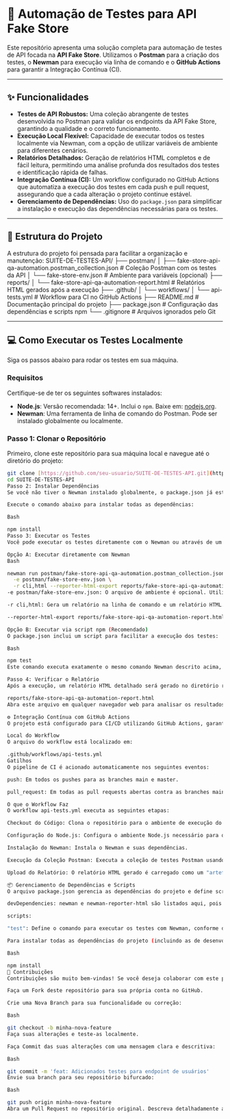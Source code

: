 # 🚀 Automação de Testes para API Fake Store

Este repositório apresenta uma solução completa para automação de testes de API focada na **API Fake Store**. Utilizamos o **Postman** para a criação dos testes, o **Newman** para execução via linha de comando e o **GitHub Actions** para garantir a Integração Contínua (CI).

---

## ✨ Funcionalidades

* **Testes de API Robustos:** Uma coleção abrangente de testes desenvolvida no Postman para validar os endpoints da API Fake Store, garantindo a qualidade e o correto funcionamento.
* **Execução Local Flexível:** Capacidade de executar todos os testes localmente via Newman, com a opção de utilizar variáveis de ambiente para diferentes cenários.
* **Relatórios Detalhados:** Geração de relatórios HTML completos e de fácil leitura, permitindo uma análise profunda dos resultados dos testes e identificação rápida de falhas.
* **Integração Contínua (CI):** Um workflow configurado no GitHub Actions que automatiza a execução dos testes em cada push e pull request, assegurando que a cada alteração o projeto continue estável.
* **Gerenciamento de Dependências:** Uso do `package.json` para simplificar a instalação e execução das dependências necessárias para os testes.

---

## 📂 Estrutura do Projeto

A estrutura do projeto foi pensada para facilitar a organização e manutenção:
SUITE-DE-TESTES-API/
├── postman/
│   ├── fake-store-api-qa-automation.postman_collection.json # Coleção Postman com os testes da API
│   └── fake-store-env.json                                # Ambiente para variáveis (opcional)
├── reports/
│   └── fake-store-api-qa-automation-report.html           # Relatórios HTML gerados após a execução
├── .github/
│   └── workflows/
│       └── api-tests.yml                                  # Workflow para CI no GitHub Actions
├── README.md                                              # Documentação principal do projeto
├── package.json                                           # Configuração das dependências e scripts npm
└── .gitignore                                             # Arquivos ignorados pelo Git


---

## 💻 Como Executar os Testes Localmente

Siga os passos abaixo para rodar os testes em sua máquina.

### Requisitos

Certifique-se de ter os seguintes softwares instalados:

* **Node.js**: Versão recomendada: 14+. Inclui o `npm`. Baixe em: [nodejs.org](https://nodejs.org/).
* **Newman**: Uma ferramenta de linha de comando do Postman. Pode ser instalado globalmente ou localmente.

### Passo 1: Clonar o Repositório

Primeiro, clone este repositório para sua máquina local e navegue até o diretório do projeto:

```bash
git clone [https://github.com/seu-usuario/SUITE-DE-TESTES-API.git](https://github.com/seu-usuario/SUITE-DE-TESTES-API.git)
cd SUITE-DE-TESTES-API
Passo 2: Instalar Dependências
Se você não tiver o Newman instalado globalmente, o package.json já está configurado para instalá-lo localmente como uma dependência de desenvolvimento.

Execute o comando abaixo para instalar todas as dependências:

Bash

npm install
Passo 3: Executar os Testes
Você pode executar os testes diretamente com o Newman ou através de um script npm, que é mais prático.

Opção A: Executar diretamente com Newman
Bash

newman run postman/fake-store-api-qa-automation.postman_collection.json \
  -e postman/fake-store-env.json \
  -r cli,html --reporter-html-export reports/fake-store-api-qa-automation-report.html
-e postman/fake-store-env.json: O arquivo de ambiente é opcional. Utilize se sua coleção Postman depender de variáveis de ambiente.

-r cli,html: Gera um relatório na linha de comando e um relatório HTML.

--reporter-html-export reports/fake-store-api-qa-automation-report.html: Define o caminho e o nome do arquivo para o relatório HTML.

Opção B: Executar via script npm (Recomendado)
O package.json inclui um script para facilitar a execução dos testes:

Bash

npm test
Este comando executa exatamente o mesmo comando Newman descrito acima, de forma mais concisa.

Passo 4: Verificar o Relatório
Após a execução, um relatório HTML detalhado será gerado no diretório reports/:

reports/fake-store-api-qa-automation-report.html
Abra este arquivo em qualquer navegador web para analisar os resultados detalhados dos testes, incluindo o status de cada requisição, tempos de resposta e quaisquer falhas de asserção.

⚙️ Integração Contínua com GitHub Actions
O projeto está configurado para CI/CD utilizando GitHub Actions, garantindo que os testes sejam executados automaticamente em eventos chave no repositório.

Local do Workflow
O arquivo do workflow está localizado em:

.github/workflows/api-tests.yml
Gatilhos
O pipeline de CI é acionado automaticamente nos seguintes eventos:

push: Em todos os pushes para as branches main e master.

pull_request: Em todas as pull requests abertas contra as branches main e master.

O que o Workflow Faz
O workflow api-tests.yml executa as seguintes etapas:

Checkout do Código: Clona o repositório para o ambiente de execução do GitHub Actions.

Configuração do Node.js: Configura o ambiente Node.js necessário para o Newman.

Instalação do Newman: Instala o Newman e suas dependências.

Execução da Coleção Postman: Executa a coleção de testes Postman usando o Newman, gerando o relatório HTML.

Upload do Relatório: O relatório HTML gerado é carregado como um "artefato" da ação, podendo ser baixado e revisado diretamente na interface do GitHub Actions.

📦 Gerenciamento de Dependências e Scripts
O arquivo package.json gerencia as dependências do projeto e define scripts convenientes:

devDependencies: newman e newman-reporter-html são listados aqui, pois são ferramentas de desenvolvimento e teste, não para uso em produção.

scripts:

"test": Define o comando para executar os testes com Newman, conforme detalhado na seção "Como Executar os Testes Localmente".

Para instalar todas as dependências do projeto (incluindo as de desenvolvimento, como Newman), execute:

Bash

npm install
🤝 Contribuições
Contribuições são muito bem-vindas! Se você deseja colaborar com este projeto, siga os passos abaixo:

Faça um Fork deste repositório para sua própria conta no GitHub.

Crie uma Nova Branch para sua funcionalidade ou correção:

Bash

git checkout -b minha-nova-feature
Faça suas alterações e teste-as localmente.

Faça Commit das suas alterações com uma mensagem clara e descritiva:

Bash

git commit -m 'feat: Adicionados testes para endpoint de usuários'
Envie sua branch para seu repositório bifurcado:

Bash

git push origin minha-nova-feature
Abra um Pull Request no repositório original. Descreva detalhadamente as alterações feitas e por que elas são necessárias.
